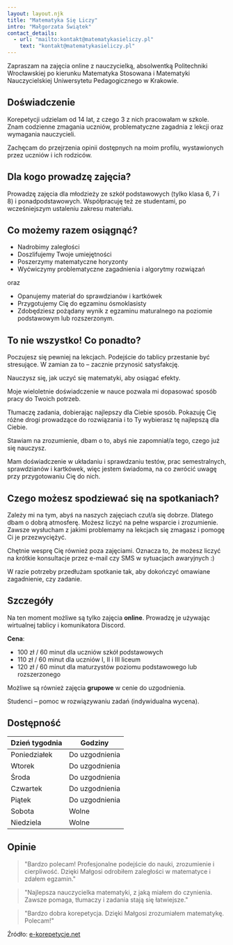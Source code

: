 ```yaml
---
layout: layout.njk
title: "Matematyka Się Liczy"
intro: "Małgorzata Świątek"
contact_details:
  - url: "mailto:kontakt@matematykasieliczy.pl"
    text: "kontakt@matematykasieliczy.pl"
---
```

Zapraszam na zajęcia online z nauczycielką, absolwentką Politechniki Wrocławskiej po kierunku Matematyka Stosowana  i Matematyki Nauczycielskiej Uniwersytetu Pedagogicznego w Krakowie.

## Doświadczenie

Korepetycji udzielam od 14 lat, z czego 3 z nich pracowałam w szkole. Znam codzienne zmagania uczniów, problematyczne zagadnia z lekcji oraz wymagania nauczycieli.

Zachęcam do przejrzenia opinii dostępnych na moim profilu, wystawionych przez uczniów i ich rodziców.

## Dla kogo prowadzę zajęcia?

Prowadzę zajęcia dla młodzieży ze szkół podstawowych (tylko klasa 6, 7 i 8) i ponadpodstawowych. Współpracuję też ze studentami, po wcześniejszym ustaleniu zakresu materiału.

## Co możemy razem osiągnąć?

- Nadrobimy zaległości
- Doszlifujemy Twoje umiejętności
- Poszerzymy matematyczne horyzonty
- Wyćwiczymy problematyczne zagadnienia i algorytmy rozwiązań

oraz

- Opanujemy materiał do sprawdzianów i kartkówek
- Przygotujemy Cię do egzaminu ósmoklasisty
- Zdobędziesz pożądany wynik z egzaminu maturalnego na poziomie podstawowym lub rozszerzonym.

## To nie wszystko! Co ponadto?

Poczujesz się pewniej na lekcjach. Podejście do tablicy przestanie być stresujące. W zamian za to – zacznie przynosić satysfakcję.

Nauczysz się, jak uczyć się matematyki, aby osiągać efekty.

Moje wieloletnie doświadczenie w nauce pozwala mi dopasować sposób pracy do Twoich potrzeb.

Tłumaczę zadania, dobierając najlepszy dla Ciebie sposób. Pokazuję Cię różne drogi prowadzące do rozwiązania i to Ty wybierasz tę najlepszą dla Ciebie.

Stawiam na zrozumienie, dbam o to, abyś nie zapomniał/a tego, czego już się nauczysz.

Mam doświadczenie w układaniu i sprawdzaniu testów, prac semestralnych, sprawdzianów i kartkówek, więc jestem świadoma, na co zwrócić uwagę przy przygotowaniu Cię do nich.

## Czego możesz spodziewać się na spotkaniach?

Zależy mi na tym,  abyś na naszych zajęciach czuł/a się dobrze. Dlatego dbam o dobrą atmosferę. Możesz liczyć na pełne wsparcie i zrozumienie. Zawsze wysłucham z jakimi problemamy na lekcjach się zmagasz i pomogę Ci je przezwyciężyć.

Chętnie wesprę Cię również poza zajęciami. Oznacza to, że możesz liczyć na krótkie konsultacje przez e-mail czy SMS w sytuacjach awaryjnych :)

W razie potrzeby przedłużam spotkanie tak, aby dokończyć omawiane zagadnienie, czy zadanie.

## Szczegóły

Na ten moment możliwe są tylko zajęcia **online**. Prowadzę je używając wirtualnej tablicy i komunikatora Discord.

**Cena**:
- 100 zł / 60 minut dla uczniów szkół podstawowych
- 110 zł / 60 minut dla uczniów I, II i III liceum
- 120 zł / 60 minut dla maturzystów poziomu podstawowego lub rozszerzonego

Możliwe są również zajęcia **grupowe** w cenie do uzgodnienia.

Studenci – pomoc w rozwiązywaniu zadań (indywidualna wycena).

## Dostępność

| Dzień tygodnia | Godziny       |
| -------------- | ------------- |
| Poniedziałek   | Do uzgodnienia|
| Wtorek         | Do uzgodnienia|
| Środa          | Do uzgodnienia|
| Czwartek       | Do uzgodnienia|
| Piątek         | Do uzgodnienia|
| Sobota         | Wolne         |
| Niedziela      | Wolne         |

## Opinie

> "Bardzo polecam! Profesjonalne podejście do nauki, zrozumienie i cierpliwość. Dzięki Małgosi odrobiłem zaległości w matematyce i zdałem egzamin."

> "Najlepsza nauczycielka matematyki, z jaką miałem do czynienia. Zawsze pomaga, tłumaczy i zadania stają się łatwiejsze."

> "Bardzo dobra korepetycja. Dzięki Małgosi zrozumiałem matematykę. Polecam!"

Źródło: [e-korepetycje.net](https://www.e-korepetycje.net/malgorzata-swiatek/matematyka)
